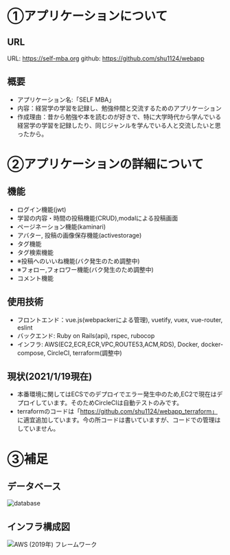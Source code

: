 # ①アプリケーションについて
## URL
URL:  https://self-mba.org
github: https://github.com/shu1124/webapp
## 概要
- アプリケーション名:「SELF MBA」
- 内容：経営学の学習を記録し、勉強仲間と交流するためのアプリケーション
- 作成理由：昔から勉強や本を読むのが好きで、特に大学時代から学んでいる経営学の学習を記録したり、同じジャンルを学んでいる人と交流したいと思ったから。



# ②アプリケーションの詳細について
## 機能
- ログイン機能(jwt)
- 学習の内容・時間の投稿機能(CRUD),modalによる投稿画面
- ページネーション機能(kaminari)
- アバター, 投稿の画像保存機能(activestorage)
- タグ機能
- タグ検索機能
- ※投稿へのいいね機能(バク発生のため調整中)
- ※フォロー,フォロワー機能(バク発生のため調整中)
- コメント機能

## 使用技術
- フロントエンド：vue.js(webpackerによる管理), vuetify, vuex, vue-router, eslint
- バックエンド: Ruby on Rails(api), rspec, rubocop
- インフラ: AWS(EC2,ECR,ECR,VPC,ROUTE53,ACM,RDS), Docker, docker-compose, CircleCI, terraform(調整中)

## 現状(2021/1/19現在)
- 本番環境に関してはECSでのデプロイでエラー発生中のため,EC2で現在はデプロイしています。そのためCircleCIは自動テストのみです。
- terraformのコードは「https://github.com/shu1124/webapp_terraform」
に適宜追加しています。今の所コードは書いていますが、コードでの管理はしていません。


# ③補足
## データベース
![database](https://user-images.githubusercontent.com/64460231/104606763-7109a100-56c3-11eb-8041-868bc221a0c1.png)
## インフラ構成図
![AWS (2019年) フレームワーク](https://user-images.githubusercontent.com/64460231/104606977-ad3d0180-56c3-11eb-81f5-b820def59af3.png)


